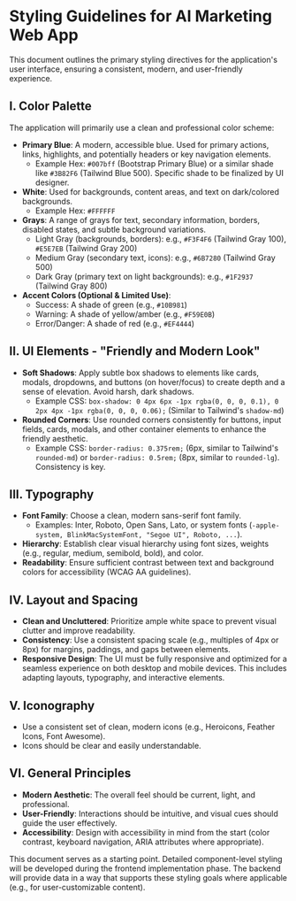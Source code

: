 # Styling Guidelines for AI Marketing Web App

This document outlines the primary styling directives for the application's user interface, ensuring a consistent, modern, and user-friendly experience.

## I. Color Palette

The application will primarily use a clean and professional color scheme:

*   **Primary Blue**: A modern, accessible blue. Used for primary actions, links, highlights, and potentially headers or key navigation elements.
    *   Example Hex: `#007bff` (Bootstrap Primary Blue) or a similar shade like `#3B82F6` (Tailwind Blue 500). Specific shade to be finalized by UI designer.
*   **White**: Used for backgrounds, content areas, and text on dark/colored backgrounds.
    *   Example Hex: `#FFFFFF`
*   **Grays**: A range of grays for text, secondary information, borders, disabled states, and subtle background variations.
    *   Light Gray (backgrounds, borders): e.g., `#F3F4F6` (Tailwind Gray 100), `#E5E7EB` (Tailwind Gray 200)
    *   Medium Gray (secondary text, icons): e.g., `#6B7280` (Tailwind Gray 500)
    *   Dark Gray (primary text on light backgrounds): e.g., `#1F2937` (Tailwind Gray 800)
*   **Accent Colors (Optional & Limited Use)**:
    *   Success: A shade of green (e.g., `#10B981`)
    *   Warning: A shade of yellow/amber (e.g., `#F59E0B`)
    *   Error/Danger: A shade of red (e.g., `#EF4444`)

## II. UI Elements - "Friendly and Modern Look"

*   **Soft Shadows**: Apply subtle box shadows to elements like cards, modals, dropdowns, and buttons (on hover/focus) to create depth and a sense of elevation. Avoid harsh, dark shadows.
    *   Example CSS: `box-shadow: 0 4px 6px -1px rgba(0, 0, 0, 0.1), 0 2px 4px -1px rgba(0, 0, 0, 0.06);` (Similar to Tailwind's `shadow-md`)
*   **Rounded Corners**: Use rounded corners consistently for buttons, input fields, cards, modals, and other container elements to enhance the friendly aesthetic.
    *   Example CSS: `border-radius: 0.375rem;` (6px, similar to Tailwind's `rounded-md`) or `border-radius: 0.5rem;` (8px, similar to `rounded-lg`). Consistency is key.

## III. Typography

*   **Font Family**: Choose a clean, modern sans-serif font family.
    *   Examples: Inter, Roboto, Open Sans, Lato, or system fonts (`-apple-system, BlinkMacSystemFont, "Segoe UI", Roboto, ...`).
*   **Hierarchy**: Establish clear visual hierarchy using font sizes, weights (e.g., regular, medium, semibold, bold), and color.
*   **Readability**: Ensure sufficient contrast between text and background colors for accessibility (WCAG AA guidelines).

## IV. Layout and Spacing

*   **Clean and Uncluttered**: Prioritize ample white space to prevent visual clutter and improve readability.
*   **Consistency**: Use a consistent spacing scale (e.g., multiples of 4px or 8px) for margins, paddings, and gaps between elements.
*   **Responsive Design**: The UI must be fully responsive and optimized for a seamless experience on both desktop and mobile devices. This includes adapting layouts, typography, and interactive elements.

## V. Iconography

*   Use a consistent set of clean, modern icons (e.g., Heroicons, Feather Icons, Font Awesome).
*   Icons should be clear and easily understandable.

## VI. General Principles

*   **Modern Aesthetic**: The overall feel should be current, light, and professional.
*   **User-Friendly**: Interactions should be intuitive, and visual cues should guide the user effectively.
*   **Accessibility**: Design with accessibility in mind from the start (color contrast, keyboard navigation, ARIA attributes where appropriate).

This document serves as a starting point. Detailed component-level styling will be developed during the frontend implementation phase. The backend will provide data in a way that supports these styling goals where applicable (e.g., for user-customizable content).
